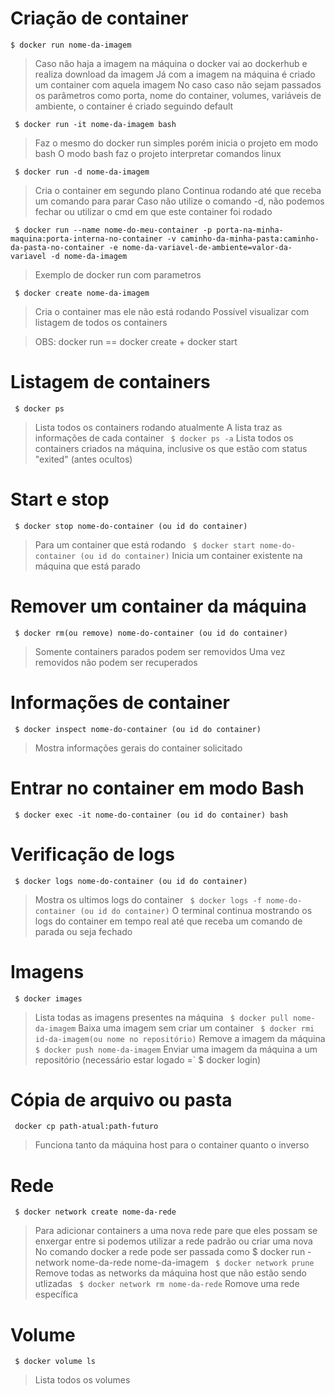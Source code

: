 # Criação de container
` $ docker run nome-da-imagem `
> Caso não haja a imagem na máquina o docker vai ao dockerhub e realiza download da imagem
> Já com a imagem na máquina é criado um container com aquela imagem
> No caso caso não sejam passados os parâmetros como porta, nome do container, volumes, variáveis de ambiente, o container é criado seguindo default

` $ docker run -it nome-da-imagem bash`
> Faz o mesmo do docker run simples porém inicia o projeto em modo bash
> O modo bash faz o projeto interpretar comandos linux

` $ docker run -d nome-da-imagem`
> Cria o container em segundo plano
> Continua rodando até que receba um comando para parar
> Caso não utilize o comando -d, não podemos fechar ou utilizar o cmd em que este container foi rodado

` $ docker run --name nome-do-meu-container -p porta-na-minha-maquina:porta-interna-no-container -v caminho-da-minha-pasta:caminho-da-pasta-no-container -e nome-da-variavel-de-ambiente=valor-da-variavel -d nome-da-imagem`
> Exemplo de docker run com parametros

` $ docker create nome-da-imagem`
> Cria o container mas ele não está rodando
> Possível visualizar com listagem de todos os containers

> OBS: docker run == docker create + docker start

# Listagem de containers
` $ docker ps`
> Lista todos os containers rodando atualmente
> A lista traz as informações de cada container
` $ docker ps -a`
> Lista todos os containers criados na máquina, inclusive os que estão com status "exited" (antes ocultos)

# Start e stop
` $ docker stop nome-do-container (ou id do container)`
> Para um container que está rodando
` $ docker start nome-do-container (ou id do container)`
> Inicia um container existente na máquina que está parado

# Remover um container da máquina
` $ docker rm(ou remove) nome-do-container (ou id do container)`
> Somente containers parados podem ser removidos
> Uma vez removidos não podem ser recuperados

# Informações de container
` $ docker inspect nome-do-container (ou id do container)`
> Mostra informações gerais do container solicitado

# Entrar no container em modo Bash
` $ docker exec -it nome-do-container (ou id do container) bash`

# Verificação de logs
` $ docker logs nome-do-container (ou id do container)`
> Mostra os ultimos logs do container
` $ docker logs -f nome-do-container (ou id do container)`
> O terminal continua mostrando os logs do container em tempo real até que receba um comando de parada ou seja fechado

# Imagens
` $ docker images`
> Lista todas as imagens presentes na máquina
` $ docker pull nome-da-imagem`
> Baixa uma imagem sem criar um container
` $ docker rmi id-da-imagem(ou nome no repositório)`
> Remove a imagem da máquina
` $ docker push nome-da-imagem`
> Enviar uma imagem da máquina a um repositório (necessário estar logado =` $ docker login)

# Cópia de arquivo ou pasta
` docker cp path-atual:path-futuro`
> Funciona tanto da máquina host para o container quanto o inverso

# Rede
` $ docker network create nome-da-rede`
> Para adicionar containers a uma nova rede pare que eles possam se enxergar entre si podemos utilizar a rede padrão ou criar uma nova
> No comando docker a rede pode ser passada como $ docker run -network nome-da-rede nome-da-imagem
` $ docker network prune`
> Remove todas as networks da máquina host que não estão sendo utlizadas
` $ docker network rm nome-da-rede`
> Romove uma rede específica

# Volume
` $ docker volume ls`
> Lista todos os volumes
